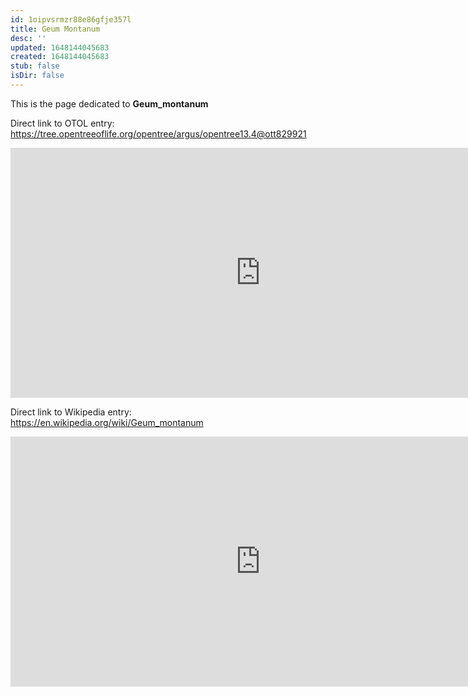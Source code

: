 ```yaml
---
id: 1oipvsrmzr88e86gfje357l
title: Geum Montanum
desc: ''
updated: 1648144045683
created: 1648144045683
stub: false
isDir: false
---
```

This is the page dedicated to **Geum_montanum**


Direct link to OTOL entry: https://tree.opentreeoflife.org/opentree/argus/opentree13.4@ott829921



<html>
    <body>
    <iframe src="https://tree.opentreeoflife.org/opentree/argus/opentree13.4@ott829921"
    width="800" height="400" frameborder="0" allowfullscreen> </iframe>
    </body>
</html>
    


Direct link to Wikipedia entry: https://en.wikipedia.org/wiki/Geum_montanum



<html>
    <body>
    <iframe src="https://en.wikipedia.org/wiki/Geum_montanum"
    width="800" height="400" frameborder="0" allowfullscreen> </iframe>
    </body>
</html>
    
